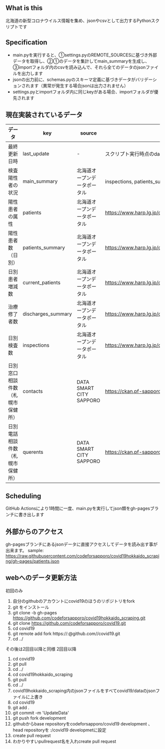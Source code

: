 ## What is this
北海道の新型コロナウイルス情報を集め、jsonやcsvとして出力するPythonスクリプトです

## Specification
- main.pyを実行すると、①settings.pyのREMOTE_SOURCESに基づき外部データを取得し、②①のデータを集計してmain_summaryを生成し、③importフォルダ内のcsvを読み込んで、それら全てのデータのjsonファイルを出力します
- jsonの出力前に、schemas.pyのスキーマ定義に基づきデータがバリデーションされます（異常が発生する場合jsonは出力されません）
- settings.pyとimportフォルダ内に同じkeyがある場合、importフォルダが優先されます

## 現在実装されているデータ
| データ |  key  |  source  | url  |
| ---- | ---- | ---- | ---- |
|  最終更新日時  |  last_update  | - |  スクリプト実行時点のdatetime  |
|  検査陽性者の状況  |  main_summary  | 北海道オープンデータポータル |  inspections, patients_summary, current_patientsを集計  |
|  陽性患者の属性  |  patients  | 北海道オープンデータポータル |  https://www.harp.lg.jp/opendata/dataset/1369/resource/2828/patients.csv  |
|  陽性患者数（日別）  |  patients_summary  | 北海道オープンデータポータル |  https://www.harp.lg.jp/opendata/dataset/1369/resource/2828/patients_summary.csv  |
|  日別患者増減数  |  current_patients  | 北海道オープンデータポータル |  https://www.harp.lg.jp/opendata/dataset/1369/resource/2828/current_patients.csv  |
|  治療修了者数  |  discharges_summary  | 北海道オープンデータポータル |  https://www.harp.lg.jp/opendata/dataset/1369/resource/2828/discharges_summary.csv  |
|  日別検査数  |  inspections  | 北海道オープンデータポータル |  https://www.harp.lg.jp/opendata/dataset/1369/resource/2828/inspections.csv  |
|  日別窓口相談件数（札幌市保健所）  |  contacts  | DATA SMART CITY SAPPORO |  https://ckan.pf-sapporo.jp/dataset/covid_19_soudan  |
|  日別電話相談件数 （札幌市保健所） |  querents  | DATA SMART CITY SAPPORO |  https://ckan.pf-sapporo.jp/dataset/covid_19_soudan  |

## Scheduling
GitHub Actionsにより1時間に一度、main.pyを実行してjson類をgh-pagesブランチに書き出します

## 外部からのアクセス
gh-pagesブランチにあるjsonデータに直接アクセスしてデータを読み出す事が出来ます。
sample: https://raw.githubusercontent.com/codeforsapporo/covid19hokkaido_scraping/gh-pages/patients.json

## webへのデータ更新方法
初回のみ
1. 自分のgithubのアカウントにcovid19のほうのリポジトリをfork
2. git をインストール
3. git clone -b gh-pages https://github.com/codeforsapporo/covid19hokkaido_scraping.git
4. git clone https://github.com/codeforsapporo/covid19.git
5. cd covid19
6. git remote add fork https://<username>:<password>@github.com/<username>/covid19.git
7. cd ../

その後は2回目以降と同様
2回目以降

1. cd covid19
2. git pull
3. cd ../
4. cd covid19hokkaido_scraping
5. git pull
6. cd ../
7. covid19hokkaido_scraping内のjsonファイルをすべてcovid19/dataのjsonファイルに上書き
8. cd covid19
9. git add .
10. git commit -m 'UpdateData'
11. git push fork development
12. githubからbase repositoryをcodeforsapporo/covid19 development 、　head repositoryを :<username>/covid19 developmetに設定
13. create pull request
14. わかりやすいpullrequest名を入れcreate pull request